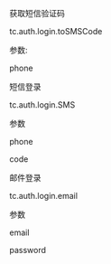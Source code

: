 获取短信验证码

tc.auth.login.toSMSCode

参数:

phone



短信登录

tc.auth.login.SMS

参数

phone

code



邮件登录

tc.auth.login.email

参数

email

password